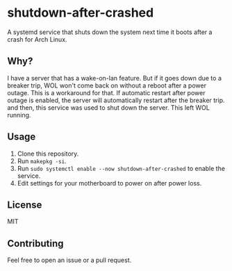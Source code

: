 # shutdown-after-crashed

A systemd service that shuts down the system next time it boots after a crash for Arch Linux.

## Why?

I have a server that has a wake-on-lan feature. But if it goes down due to a breaker trip, WOL won't come back on without a reboot after a power outage. This is a workaround for that. If automatic restart after power outage is enabled, the server will automatically restart after the breaker trip. and then, this service was used to shut down the server. This left WOL running.

## Usage

1. Clone this repository.
1. Run `makepkg -si`.
1. Run `sudo systemctl enable --now shutdown-after-crashed` to enable the service.
1. Edit settings for your motherboard to power on after power loss.

## License

MIT

## Contributing

Feel free to open an issue or a pull request.
